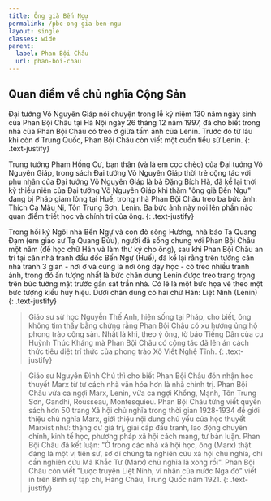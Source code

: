 ```yaml
---
title: Ông già Bến Ngự
permalink: /pbc-ong-gia-ben-ngu
layout: single
classes: wide
parent:
  label: Phan Bội Châu
  url: phan-boi-chau
---
```


## Quan điểm về chủ nghĩa Cộng Sản
Đại tướng Võ Nguyên Giáp nói chuyện trong lễ kỷ niệm 130 năm ngày sinh của Phan Bội Châu tại Hà Nội ngày 26 tháng 12 năm 1997, đã cho biết trong nhà của Phan Bội Châu có treo ở giữa tấm ảnh của Lenin. Trước đó từ lâu khi còn ở Trung Quốc, Phan Bội Châu còn viết một cuốn tiểu sử Lenin.
{: .text-justify}

Trung tướng Phạm Hồng Cư, bạn thân (và là em cọc chèo) của Đại tướng Võ Nguyên Giáp, trong sách Đại tướng Võ Nguyên Giáp thời trẻ cộng tác với phu nhân của Đại tướng Võ Nguyên Giáp là bà Đặng Bích Hà, đã kể lại thời kỳ thiếu niên của Đại tướng Võ Nguyên Giáp khi thăm "ông già Bến Ngự" đang bị Pháp giam lỏng tại Huế, trong nhà Phan Bội Châu treo ba bức ảnh: Thích Ca Mâu Ni, Tôn Trung Sơn, Lenin. Ba bức ảnh này nói lên phần nào quan điểm triết học và chính trị của ông.
{: .text-justify}

Trong hồi ký Ngôi nhà Bến Ngự và con đò sông Hương, nhà báo Tạ Quang Đạm (em giáo sư Tạ Quang Bửu), người đã sống chung với Phan Bội Châu một năm (để học chữ Hán và làm thư ký cho ông), sau khi Phan Bội Châu an trí tại căn nhà tranh đầu dốc Bến Ngự (Huế), đã kể lại rằng trên tường căn nhà tranh 3 gian - nơi ở và cũng là nơi ông dạy học - có treo nhiều tranh ảnh, trong đó ấn tượng nhất là bức chân dung Lenin được treo trang trọng trên bức tường mặt trước gần sát trần nhà. Có lẽ là một bức họa vẽ theo một bức tượng kiểu huy hiệu. Dưới chân dung có hai chữ Hán: Liệt Ninh (Lenin)
{: .text-justify}

> Giáo sư sử học Nguyễn Thế Anh, hiện sống tại Pháp, cho biết, ông không tìm thấy bằng chứng rằng Phan Bội Châu có xu hướng ủng hộ phong trào cộng sản. Nhất là khi, theo ý ông, tờ báo Tiếng Dân của cụ Huỳnh Thúc Kháng mà Phan Bội Châu có cộng tác đã lên án cách thức tiêu diệt trí thức của phong trào Xô Viết Nghệ Tĩnh.
{: .text-justify}

> Giáo sư Nguyễn Đình Chú thì cho biết Phan Bội Châu đón nhận học thuyết Marx từ tư cách nhà văn hóa hơn là nhà chính trị. Phan Bội Châu vừa ca ngợi Marx, Lenin, vừa ca ngợi Khổng, Mạnh, Tôn Trung Sơn, Gandhi, Rousseau, Montesquieu. Phan Bội Châu từng viết quyển sách hơn 50 trang Xã hội chủ nghĩa trong thời gian 1928-1934 để giới thiệu chủ nghĩa Marx, giới thiệu nội dung chủ yếu của học thuyết Marxist như: thặng dư giá trị, giai cấp đấu tranh, lao động chuyên chính, kinh tế học, phương pháp xã hội cách mạng, tư bản luận. Phan Bội Châu đã kết luận: "Ở trong các nhà xã hội học, ông (Marx) thật đáng là một vị tiên sư, sở dĩ chúng ta nghiên cứu xã hội chủ nghĩa, chỉ cần nghiên cứu Mã Khắc Tư (Marx) chủ nghĩa là xong rồi". Phan Bội Châu còn viết "Lược truyện Liệt Ninh, vĩ nhân của nước Nga đỏ" viết in trên Binh sự tạp chí, Hàng Châu, Trung Quốc năm 1921.
{: .text-justify}